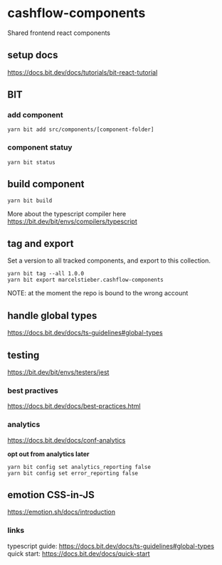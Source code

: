 # cashflow-components

Shared frontend react components

## setup docs

https://docs.bit.dev/docs/tutorials/bit-react-tutorial

## BIT

### add component

```
yarn bit add src/components/[component-folder]
```

### component statuy

```
yarn bit status
```

## build component

```
yarn bit build
```

More about the typescript compiler here https://bit.dev/bit/envs/compilers/typescript

## tag and export

Set a version to all tracked components, and export to this collection.

```
yarn bit tag --all 1.0.0
yarn bit export marcelstieber.cashflow-components
```

NOTE: at the moment the repo is bound to the wrong account

## handle global types

https://docs.bit.dev/docs/ts-guidelines#global-types

## testing

https://bit.dev/bit/envs/testers/jest

### best practives

https://docs.bit.dev/docs/best-practices.html

### analytics

https://docs.bit.dev/docs/conf-analytics

**opt out from analytics later**

```
yarn bit config set analytics_reporting false
yarn bit config set error_reporting false
```

## emotion CSS-in-JS

https://emotion.sh/docs/introduction

### links

typescript guide: https://docs.bit.dev/docs/ts-guidelines#global-types
quick start: https://docs.bit.dev/docs/quick-start
